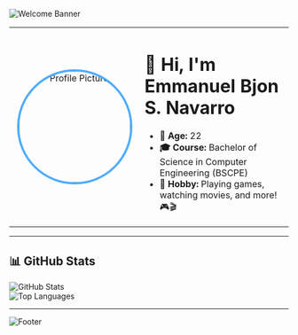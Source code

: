 <!-- Banner -->
![Welcome Banner](https://capsule-render.vercel.app/api?type=wave&color=0:4facfe,100:00f2fe&height=200&section=header&text=Welcome%20to%20My%20GitHub!&fontSize=40&fontColor=ffffff&animation=fadeIn)

<table>
<tr>
<td width="220" align="center">
  <img src="https://i.imgur.com/B3vMiBu.jpeg" alt="Profile Picture" width="200" style="border-radius: 50%; border: 4px solid #4facfe;">
</td>
<td>

# 👋 Hi, I'm Emmanuel Bjon S. Navarro

- **📅 Age:** 22  
- **🎓 Course:** Bachelor of Science in Computer Engineering (BSCPE)  
- **🎯 Hobby:** Playing games, watching movies, and more! 🎮🎬  

</td>
</tr>
</table>

---

## 📊 GitHub Stats
![GitHub Stats](https://github-readme-stats.vercel.app/api?username=Bjon123&show_icons=true&theme=tokyonight)  
![Top Languages](https://github-readme-stats.vercel.app/api/top-langs/?username=Bjon123&layout=compact&theme=tokyonight)

---

<!-- Footer Banner -->
![Footer](https://capsule-render.vercel.app/api?type=wave&color=0:00f2fe,100:4facfe&height=150&section=footer)
